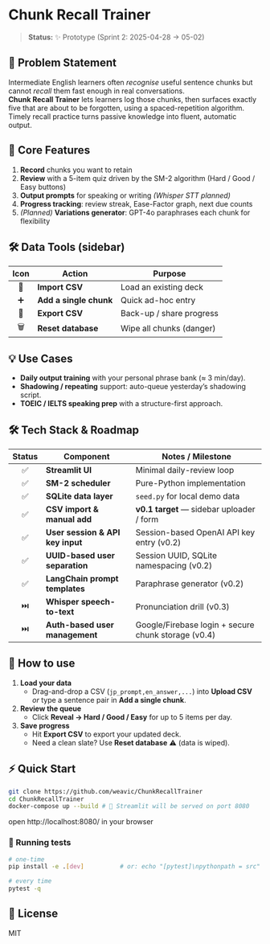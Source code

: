 # Chunk Recall Trainer

> **Status:** ✨ Prototype (Sprint 2: 2025-04-28 → 05-02)

## 🚀 Problem Statement

Intermediate English learners often *recognise* useful sentence chunks but cannot *recall* them fast enough in real conversations.  
**Chunk Recall Trainer** lets learners log those chunks, then surfaces exactly five that are about to be forgotten, using a spaced-repetition algorithm. Timely recall practice turns passive knowledge into fluent, automatic output.

## 🎯 Core Features

1. **Record** chunks you want to retain 
2. **Review** with a 5-item quiz driven by the SM-2 algorithm (Hard / Good / Easy buttons)
3. **Output prompts** for speaking or writing *(Whisper STT planned)*
4. **Progress tracking**: review streak, Ease-Factor graph, next due counts
5. *(Planned)* **Variations generator**: GPT-4o paraphrases each chunk for flexibility

## 🛠 Data Tools (sidebar)
| Icon | Action | Purpose |
| :---: | --- | --- |
| 📂 | **Import CSV** | Load an existing deck |
| ➕ | **Add a single chunk** | Quick ad-hoc entry |
| 💾 | **Export CSV** | Back-up / share progress |
| 🗑️ | **Reset database** | Wipe all chunks (danger) |

## 💡 Use Cases

- **Daily output training** with your personal phrase bank (≈ 3 min/day).  
- **Shadowing / repeating** support: auto-queue yesterday’s shadowing script.  
- **TOEIC / IELTS speaking prep** with a structure-first approach.

## 🛠 Tech Stack & Roadmap

| Status | Component | Notes / Milestone |
| :---: | --- | --- |
| ✅ | **Streamlit UI** | Minimal daily-review loop |
| ✅ | **SM-2 scheduler** | Pure-Python implementation |
| ✅ | **SQLite data layer** | `seed.py` for local demo data |
| ✅ | **CSV import & manual add** | **v0.1 target** — sidebar uploader / form |
| ✅ | **User session & API key input** | Session-based OpenAI API key entry (v0.2) |
| ✅ | **UUID-based user separation** | Session UUID, SQLite namespacing (v0.2) |
| ✅ | **LangChain prompt templates** | Paraphrase generator (v0.2) |
| ⏭️ | **Whisper speech-to-text** | Pronunciation drill (v0.3) |
| ⏭️ | **Auth-based user management** | Google/Firebase login + secure chunk storage (v0.4) |

## 🚀 How to use

1. **Load your data**  
   - Drag-and-drop a CSV (`jp_prompt,en_answer,...`) into **Upload CSV**  
     *or* type a sentence pair in **Add a single chunk**.
2. **Review the queue**  
   - Click **Reveal → Hard / Good / Easy** for up to 5 items per day.
3. **Save progress**  
   - Hit **Export CSV** to export your updated deck.  
   - Need a clean slate? Use **Reset database** ⚠️ (data is wiped).

## ⚡ Quick Start 

```bash
git clone https://github.com/weavic/ChunkRecallTrainer
cd ChunkRecallTrainer
docker-compose up --build # 🐳 Streamlit will be served on port 8080
```
open http://localhost:8080/ in your browser

### 🧪 Running tests

```bash
# one-time
pip install -e .[dev]          # or: echo "[pytest]\npythonpath = src" > pytest.ini

# every time
pytest -q
```

## 📄 License

MIT
